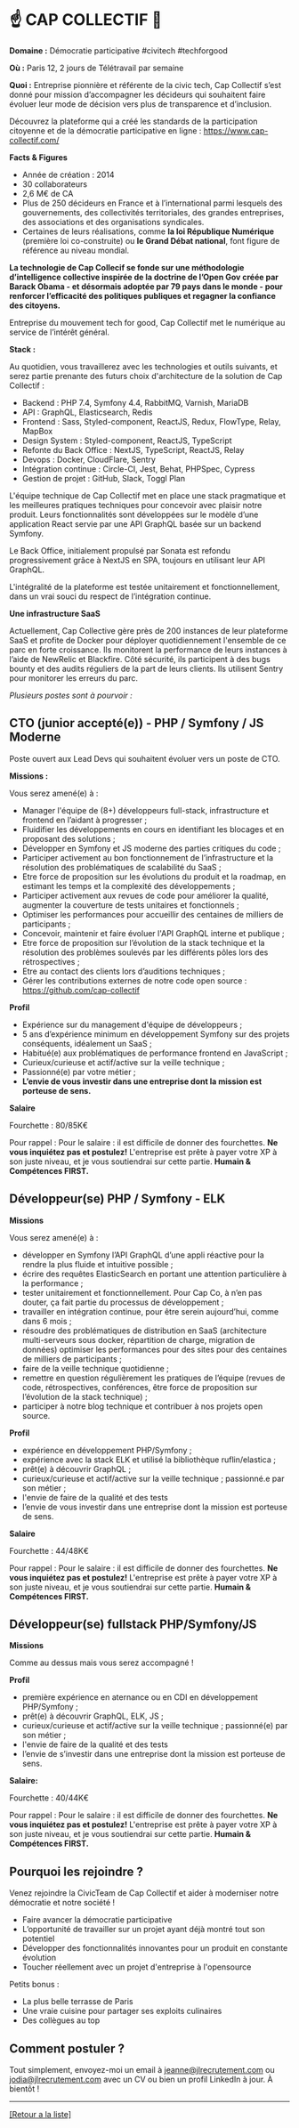 # ☝️ CAP COLLECTIF 📢 

**Domaine :** Démocratie participative #civitech #techforgood

**Où :** Paris 12, 2 jours de Télétravail par semaine

**Quoi :** Entreprise pionnière et référente de la civic tech, Cap Collectif s’est donné pour mission d’accompagner les décideurs qui souhaitent faire évoluer leur mode de décision vers plus de transparence et d’inclusion.

Découvrez la plateforme qui a créé les standards de la participation citoyenne et de la démocratie participative en ligne :
https://www.cap-collectif.com/


**Facts & Figures**
- Année de création : 2014
- 30 collaborateurs
- 2,6 M€ de CA
- Plus de 250 décideurs en France et à l’international parmi lesquels des gouvernements, des collectivités territoriales, des grandes entreprises, des associations et des organisations syndicales. 
- Certaines de leurs réalisations, comme **la loi République Numérique** (première loi co-construite) ou **le Grand Débat national**, font figure de référence au niveau mondial.

**La technologie de Cap  Collecif se fonde sur une méthodologie d’intelligence collective inspirée de la doctrine de l’Open Gov créée par Barack Obama - et désormais adoptée par 79 pays dans le monde - pour renforcer l’efficacité des politiques publiques et regagner la confiance des citoyens.**


Entreprise du mouvement tech for good, Cap Collectif met le numérique au service de l’intérêt général.

**Stack :** 

Au quotidien, vous travaillerez avec les technologies et outils suivants, et serez partie prenante des futurs choix d'architecture de la solution de Cap Collectif :

* Backend : PHP 7.4, Symfony 4.4, RabbitMQ, Varnish, MariaDB
* API : GraphQL, Elasticsearch, Redis
* Frontend : Sass, Styled-component, ReactJS, Redux, FlowType, Relay, MapBox
* Design System : Styled-component, ReactJS, TypeScript
* Refonte du Back Office : NextJS, TypeScript, ReactJS, Relay
* Devops : Docker, CloudFlare, Sentry
* Intégration continue : Circle-CI, Jest, Behat, PHPSpec, Cypress
* Gestion de projet : GitHub, Slack, Toggl Plan

L'équipe technique de Cap Collectif met en place une stack pragmatique et les meilleures pratiques techniques pour concevoir avec plaisir notre produit. Leurs fonctionnalités sont développées sur le modèle d’une application React servie par une API GraphQL basée sur un backend Symfony.

Le Back Office, initialement propulsé par Sonata est refondu progressivement grâce à NextJS en SPA, toujours en utilisant leur API GraphQL.

L'intégralité de la plateforme est testée unitairement et fonctionnellement, dans un vrai souci du respect de l’intégration continue. 

**Une infrastructure SaaS**

Actuellement, Cap Collective gère près de 200 instances de leur plateforme SaaS et profite de Docker pour déployer quotidiennement l'ensemble de ce parc en forte croissance. Ils monitorent la performance de leurs instances à l’aide de NewRelic et Blackfire. Côté sécurité, ils participent à des bugs bounty et des audits réguliers de la part de leurs clients. Ils utilisent Sentry pour monitorer les erreurs du parc.

*Plusieurs postes sont à pourvoir :*

## CTO (junior accepté(e)) - PHP / Symfony / JS Moderne

Poste ouvert aux Lead Devs qui souhaitent évoluer vers un poste de CTO.

**Missions :**

Vous serez amené(e) à : 

* Manager l'équipe de (8+) développeurs full-stack, infrastructure et frontend en l’aidant à progresser ;
* Fluidifier les développements en cours en identifiant les blocages et en proposant des solutions ;
* Développer en Symfony et JS moderne des parties critiques du code ;
* Participer activement au bon fonctionnement de l’infrastructure et la résolution des problématiques de scalabilité du SaaS ;
* Etre force de proposition sur les évolutions du produit et la roadmap, en estimant les temps et la complexité des développements ;
* Participer activement aux revues de code pour améliorer la qualité, augmenter la couverture de tests unitaires et fonctionnels ;
* Optimiser les performances pour accueillir des centaines de milliers de participants ;
* Concevoir, maintenir et faire évoluer l'API GraphQL interne et publique ;
* Etre force de proposition sur l’évolution de la stack technique et la résolution des problèmes soulevés par les différents pôles lors des rétrospectives ;
* Etre au contact des clients lors d’auditions techniques ;
* Gérer les contributions externes de notre code open source : https://github.com/cap-collectif

**Profil**

* Expérience sur du management d'équipe de développeurs ;
* 5 ans d’expérience minimum en développement Symfony sur des projets
conséquents, idéalement un SaaS ;
* Habitué(e) aux problématiques de performance frontend en JavaScript ;
* Curieux/curieuse et actif/active sur la veille technique ;
* Passionné(e) par votre métier ;
* **L’envie de vous investir dans une entreprise dont la mission est porteuse de sens.**

**Salaire**

Fourchette : 80/85K€

Pour rappel :  Pour le salaire : il est difficile de donner des fourchettes. **Ne vous inquiétez pas et postulez!** L'entreprise est prête à payer votre XP à son juste niveau, et je vous soutiendrai sur cette partie. **Humain & Compétences FIRST.**

## Développeur(se) PHP / Symfony - ELK 

**Missions**

Vous serez amené(e) à :

* développer en Symfony l’API GraphQL d’une appli réactive pour la rendre la plus fluide et intuitive possible ;
* écrire des requêtes ElasticSearch en portant une attention particulière à la performance ;
* tester unitairement et fonctionnellement. Pour Cap Co, à n’en pas douter, ça fait partie du processus de développement ;
* travailler en intégration continue, pour être serein aujourd’hui, comme dans 6 mois ;
* résoudre des problématiques de distribution en SaaS (architecture multi-serveurs sous docker, répartition de charge, migration de données)
optimiser les performances pour des sites pour des centaines de milliers de participants ;
* faire de la veille technique quotidienne ;
* remettre en question régulièrement les pratiques de l’équipe (revues de code, rétrospectives, conférences, être force de proposition sur l’évolution de la stack technique) ;
* participer à notre blog technique et contribuer à nos projets open source.

**Profil**

* expérience en développement PHP/Symfony ;
* expérience avec la stack ELK et utilisé la bibliothèque ruflin/elastica ;
* prêt(e) à découvrir GraphQL ;
* curieux/curieuse et actif/active sur la veille technique ;
passionné.e par son métier ;
* l'envie de faire de la qualité et des tests
* l’envie de vous investir dans une entreprise dont la mission est porteuse de sens.

**Salaire**

Fourchette : 44/48K€

Pour rappel :  Pour le salaire : il est difficile de donner des fourchettes. **Ne vous inquiétez pas et postulez!** L'entreprise est prête à payer votre XP à son juste niveau, et je vous soutiendrai sur cette partie. **Humain & Compétences FIRST.**

## Développeur(se) fullstack PHP/Symfony/JS

**Missions**

Comme au dessus mais vous serez accompagné !

**Profil**

* première expérience en aternance ou en CDI en développement PHP/Symfony ;
* prêt(e) à découvrir GraphQL, ELK, JS ;
* curieux/curieuse et actif/active sur la veille technique ;
passionné(e) par son métier ;
* l'envie de faire de la qualité et des tests
* l’envie de s’investir dans une entreprise dont la mission est porteuse de sens.

**Salaire:**

Fourchette : 40/44K€

Pour rappel :  Pour le salaire : il est difficile de donner des fourchettes. **Ne vous inquiétez pas et postulez!** L'entreprise est prête à payer votre XP à son juste niveau, et je vous soutiendrai sur cette partie. **Humain & Compétences FIRST.**

## Pourquoi les rejoindre ?

Venez rejoindre la CivicTeam de Cap Collectif et aider à moderniser notre démocratie et notre société !

* Faire avancer la démocratie participative
* L’opportunité de travailler sur un projet ayant déjà montré tout son potentiel
* Développer des fonctionnalités innovantes pour un produit en constante évolution
* Toucher réellement avec un projet d'entreprise à l'opensource

Petits bonus :

* La plus belle terrasse de Paris
* Une vraie cuisine pour partager ses exploits culinaires
* Des collègues au top

## Comment postuler ?

Tout simplement, envoyez-moi un email à jeanne@jlrecrutement.com ou jodia@jlrecrutement.com avec un CV ou bien un profil LinkedIn à jour. À bientôt ! 

----
<a href="https://github.com/jlondiche/job-board-php/blob/master/README.md">[Retour a la liste]</a>

